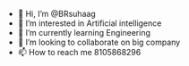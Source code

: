 - 👋 Hi, I’m @BRsuhaag
- 👀 I’m interested in Artificial intelligence 
- 🌱 I’m currently learning Engineering 
- 💞️ I’m looking to collaborate on big company 
- 📫 How to reach me 8105868296

<!---
BRsuhaag/BRsuhaag is a ✨ special ✨ repository because its `README.md` (this file) appears on your GitHub profile.
You can click the Preview link to take a look at your changes.
--->
